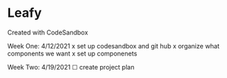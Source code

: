 # Leafy
Created with CodeSandbox


Week One: 4/12/2021
x set up codesandbox and git hub 
x organize what components we want 
x set up componenets

Week Two: 4/19/2021
☐ create project plan

